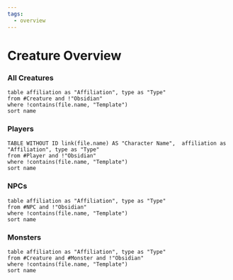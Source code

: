 ```yaml
---
tags:
  - overview
---
```

# Creature Overview
### All Creatures
```dataview
table affiliation as "Affiliation", type as "Type"
from #Creature and !"Obsidian"
where !contains(file.name, "Template")
sort name 
```

### Players
```dataview
TABLE WITHOUT ID link(file.name) AS "Character Name",  affiliation as "Affiliation", type as "Type"
from #Player and !"Obsidian"
where !contains(file.name, "Template")
sort name 
```

### NPCs
```dataview
table affiliation as "Affiliation", type as "Type"
from #NPC and !"Obsidian"
where !contains(file.name, "Template")
sort name 
```

### Monsters
```dataview
table affiliation as "Affiliation", type as "Type"
from #Creature and #Monster and !"Obsidian"
where !contains(file.name, "Template")
sort name 
```
